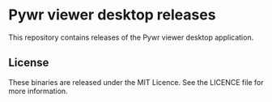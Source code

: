 # Pywr viewer desktop releases

This repository contains releases of the Pywr viewer desktop application.

## License

These binaries are released under the MIT Licence. See the LICENCE file for more information.
